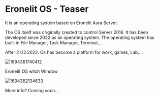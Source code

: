 # Eronelit OS - Teaser

It is an operating system based on Eronelit Aura Server.

The OS itself was originally created to control Server 2016. It has been developed since 2022 as an operating system.
The operating system has built-in File Manager, Task Manager, Terminal,...


After 21.12.2022. Os has become a platform for work, games, Lab,...

![1694381740412](/?blog=10.sept_2023_23_34/1694381740412)

Eronelit OS witch Window

![1694382134633](/?blog=10_sept_2023_23_34/1694382134633)

More info? Coming soon...
